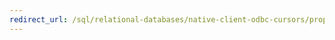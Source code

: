 ```yaml
---
redirect_url: /sql/relational-databases/native-client-odbc-cursors/properties/cursor-concurrency-odbc?toc=%2fsql%2frelational-databases%2fnative-client-odbc-cursors%2fproperties%2ftoc.json
---
```

